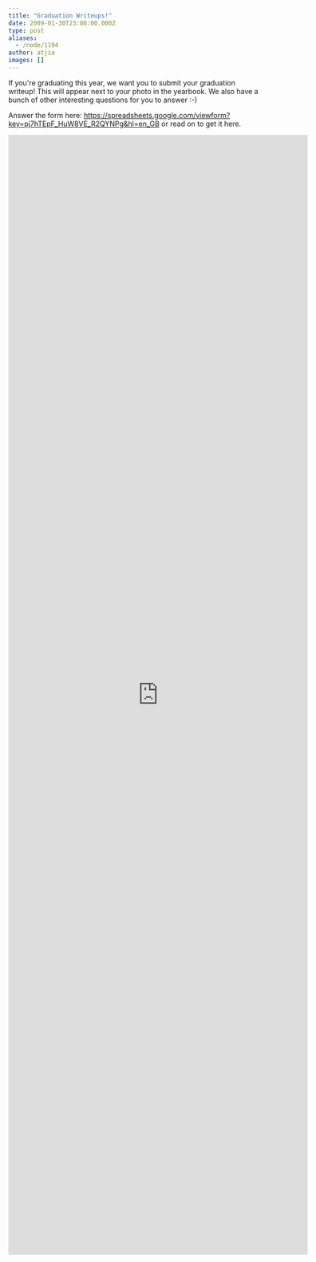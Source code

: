 ```yaml
---
title: "Graduation Writeups!"
date: 2009-01-30T23:08:00.000Z
type: post
aliases:
  - /node/1194
author: atjia
images: []
---
```


<div class="field field-name-body field-type-text-with-summary field-label-hidden"><div class="field-items"><div class="field-item even"><p>If you&apos;re graduating this year, we want you to submit your graduation writeup!  This will appear next to your photo in the yearbook.  We also have a bunch of other interesting questions for you to answer :-)</p>
<p>Answer the form here: <a href="https://spreadsheets.google.com/viewform?key=pj7hTEpF_HuW8VE_R2QYNPg&amp;hl=en_GB">https://spreadsheets.google.com/viewform?key=pj7hTEpF_HuW8VE_R2QYNPg&amp;hl=en_GB</a> or read on to get it here.</p>
<!--break--><iframe src="https://spreadsheets.google.com/embeddedform?key=pj7hTEpF_HuW8VE_R2QYNPg" width="600" height="2246" frameborder="0" marginheight="0" marginwidth="0">Loading...</iframe></div></div></div>    <footer>
          </footer>
